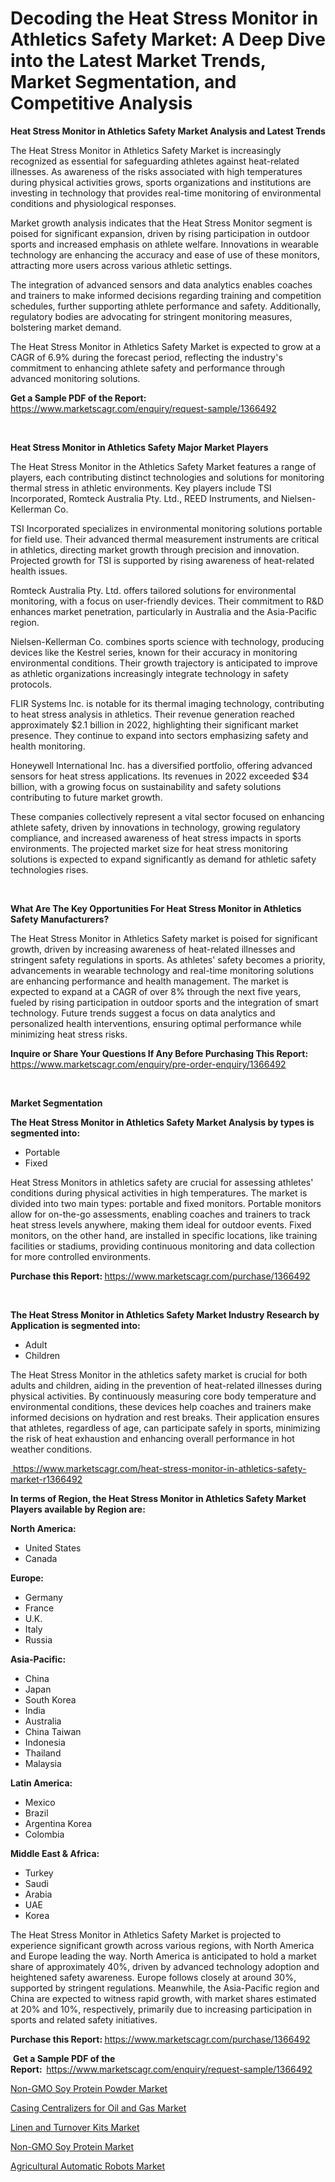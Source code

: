 <p><h1>Decoding the Heat Stress Monitor in Athletics Safety Market: A Deep Dive into the Latest Market Trends, Market Segmentation, and Competitive Analysis</h1></p><p><strong>Heat Stress Monitor in Athletics Safety Market Analysis and Latest Trends</strong></p>
<p><p>The Heat Stress Monitor in Athletics Safety Market is increasingly recognized as essential for safeguarding athletes against heat-related illnesses. As awareness of the risks associated with high temperatures during physical activities grows, sports organizations and institutions are investing in technology that provides real-time monitoring of environmental conditions and physiological responses. </p><p>Market growth analysis indicates that the Heat Stress Monitor segment is poised for significant expansion, driven by rising participation in outdoor sports and increased emphasis on athlete welfare. Innovations in wearable technology are enhancing the accuracy and ease of use of these monitors, attracting more users across various athletic settings. </p><p>The integration of advanced sensors and data analytics enables coaches and trainers to make informed decisions regarding training and competition schedules, further supporting athlete performance and safety. Additionally, regulatory bodies are advocating for stringent monitoring measures, bolstering market demand. </p><p>The Heat Stress Monitor in Athletics Safety Market is expected to grow at a CAGR of 6.9% during the forecast period, reflecting the industry's commitment to enhancing athlete safety and performance through advanced monitoring solutions.</p></p>
<p><strong>Get a Sample PDF of the Report:&nbsp;</strong> <a href="https://www.marketscagr.com/enquiry/request-sample/1366492?utm_campaign=1848&utm_medium=2&utm_source=Github&utm_content=ia&utm_term=22032025&utm_id=heat-stress-monitor-in-athletics-safety">https://www.marketscagr.com/enquiry/request-sample/1366492</a></p>
<p>&nbsp;</p>
<p><strong>Heat Stress Monitor in Athletics Safety Major Market Players</strong></p>
<p><p>The Heat Stress Monitor in the Athletics Safety Market features a range of players, each contributing distinct technologies and solutions for monitoring thermal stress in athletic environments. Key players include TSI Incorporated, Romteck Australia Pty. Ltd., REED Instruments, and Nielsen-Kellerman Co.</p><p>TSI Incorporated specializes in environmental monitoring solutions portable for field use. Their advanced thermal measurement instruments are critical in athletics, directing market growth through precision and innovation. Projected growth for TSI is supported by rising awareness of heat-related health issues.</p><p>Romteck Australia Pty. Ltd. offers tailored solutions for environmental monitoring, with a focus on user-friendly devices. Their commitment to R&D enhances market penetration, particularly in Australia and the Asia-Pacific region.</p><p>Nielsen-Kellerman Co. combines sports science with technology, producing devices like the Kestrel series, known for their accuracy in monitoring environmental conditions. Their growth trajectory is anticipated to improve as athletic organizations increasingly integrate technology in safety protocols.</p><p>FLIR Systems Inc. is notable for its thermal imaging technology, contributing to heat stress analysis in athletics. Their revenue generation reached approximately $2.1 billion in 2022, highlighting their significant market presence. They continue to expand into sectors emphasizing safety and health monitoring.</p><p>Honeywell International Inc. has a diversified portfolio, offering advanced sensors for heat stress applications. Its revenues in 2022 exceeded $34 billion, with a growing focus on sustainability and safety solutions contributing to future market growth.</p><p>These companies collectively represent a vital sector focused on enhancing athlete safety, driven by innovations in technology, growing regulatory compliance, and increased awareness of heat stress impacts in sports environments. The projected market size for heat stress monitoring solutions is expected to expand significantly as demand for athletic safety technologies rises.</p></p>
<p>&nbsp;</p>
<p><strong>What Are The Key Opportunities For Heat Stress Monitor in Athletics Safety Manufacturers?</strong></p>
<p><p>The Heat Stress Monitor in Athletics Safety market is poised for significant growth, driven by increasing awareness of heat-related illnesses and stringent safety regulations in sports. As athletes' safety becomes a priority, advancements in wearable technology and real-time monitoring solutions are enhancing performance and health management. The market is expected to expand at a CAGR of over 8% through the next five years, fueled by rising participation in outdoor sports and the integration of smart technology. Future trends suggest a focus on data analytics and personalized health interventions, ensuring optimal performance while minimizing heat stress risks.</p></p>
<p><strong>Inquire or Share Your Questions If Any Before Purchasing This Report:</strong> <a href="https://www.marketscagr.com/enquiry/pre-order-enquiry/1366492?utm_campaign=1848&utm_medium=2&utm_source=Github&utm_content=ia&utm_term=22032025&utm_id=heat-stress-monitor-in-athletics-safety">https://www.marketscagr.com/enquiry/pre-order-enquiry/1366492</a></p>
<p>&nbsp;</p>
<p><strong>Market Segmentation</strong></p>
<p><strong>The Heat Stress Monitor in Athletics Safety Market Analysis by types is segmented into:</strong></p>
<p><ul><li>Portable</li><li>Fixed</li></ul></p>
<p><p>Heat Stress Monitors in athletics safety are crucial for assessing athletes' conditions during physical activities in high temperatures. The market is divided into two main types: portable and fixed monitors. Portable monitors allow for on-the-go assessments, enabling coaches and trainers to track heat stress levels anywhere, making them ideal for outdoor events. Fixed monitors, on the other hand, are installed in specific locations, like training facilities or stadiums, providing continuous monitoring and data collection for more controlled environments.</p></p>
<p><strong>Purchase this Report:&nbsp;</strong><a href="https://www.marketscagr.com/purchase/1366492?utm_campaign=1848&utm_medium=2&utm_source=Github&utm_content=ia&utm_term=22032025&utm_id=heat-stress-monitor-in-athletics-safety">https://www.marketscagr.com/purchase/1366492</a></p>
<p>&nbsp;</p>
<p><strong>The Heat Stress Monitor in Athletics Safety Market Industry Research by Application is segmented into:</strong></p>
<p><ul><li>Adult</li><li>Children</li></ul></p>
<p><p>The Heat Stress Monitor in the athletics safety market is crucial for both adults and children, aiding in the prevention of heat-related illnesses during physical activities. By continuously measuring core body temperature and environmental conditions, these devices help coaches and trainers make informed decisions on hydration and rest breaks. Their application ensures that athletes, regardless of age, can participate safely in sports, minimizing the risk of heat exhaustion and enhancing overall performance in hot weather conditions.</p></p>
<p><a href="https://www.marketscagr.com/heat-stress-monitor-in-athletics-safety-market-r1366492?utm_campaign=1848&utm_medium=2&utm_source=Github&utm_content=ia&utm_term=22032025&utm_id=heat-stress-monitor-in-athletics-safety">&nbsp;https://www.marketscagr.com/heat-stress-monitor-in-athletics-safety-market-r1366492</a></p>
<p><strong>In terms of Region, the Heat Stress Monitor in Athletics Safety Market Players available by Region are:</strong></p>
<p>
    <p> <strong> North America: </strong>
        <ul>
            <li>United States</li>
            <li>Canada</li>
        </ul>
        </p> 
    <p> <strong> Europe: </strong>
        <ul>
            <li>Germany</li>
            <li>France</li>
            <li>U.K.</li>
            <li>Italy</li>
            <li>Russia</li>
        </ul>
        </p> 
    <p> <strong> Asia-Pacific: </strong>
        <ul>
            <li>China</li>
            <li>Japan</li>
            <li>South Korea</li>
            <li>India</li>
            <li>Australia</li>
            <li>China Taiwan</li>
            <li>Indonesia</li>
            <li>Thailand</li>
            <li>Malaysia</li>
        </ul>
        </p> 
    <p> <strong> Latin America: </strong>
        <ul>
            <li>Mexico</li>
            <li>Brazil</li>
            <li>Argentina Korea</li>
            <li>Colombia</li>
        </ul>
        </p> 
    <p> <strong> Middle East & Africa: </strong>
        <ul>
            <li>Turkey</li>
            <li>Saudi</li>
            <li>Arabia</li>
            <li>UAE</li>
            <li>Korea</li>
        </ul>
    </p>
    </p>
<p><p>The Heat Stress Monitor in Athletics Safety Market is projected to experience significant growth across various regions, with North America and Europe leading the way. North America is anticipated to hold a market share of approximately 40%, driven by advanced technology adoption and heightened safety awareness. Europe follows closely at around 30%, supported by stringent regulations. Meanwhile, the Asia-Pacific region and China are expected to witness rapid growth, with market shares estimated at 20% and 10%, respectively, primarily due to increasing participation in sports and related safety initiatives.</p></p>
<p><strong>Purchase this Report: </strong><a href="https://www.marketscagr.com/purchase/1366492?utm_campaign=1848&utm_medium=2&utm_source=Github&utm_content=ia&utm_term=22032025&utm_id=heat-stress-monitor-in-athletics-safety">https://www.marketscagr.com/purchase/1366492</a></p>
<p>&nbsp;<strong>Get a Sample PDF of the Report:&nbsp;&nbsp;</strong><a href="https://www.marketscagr.com/enquiry/request-sample/1366492?utm_campaign=1848&utm_medium=2&utm_source=Github&utm_content=ia&utm_term=22032025&utm_id=heat-stress-monitor-in-athletics-safety">https://www.marketscagr.com/enquiry/request-sample/1366492</a></p>
<p><strong></strong></p>
<p><p><a href="https://github.com/matotwipff14/Market-Research-Report-List-1/blob/main/non-gmo-soy-protein-powder-market.md?utm_campaign=1848&utm_medium=2&utm_source=Github&utm_content=ia&utm_term=22032025&utm_id=heat-stress-monitor-in-athletics-safety">Non-GMO Soy Protein Powder Market</a></p><p><a href="https://github.com/oatisorenscl/Market-Research-Report-List-1/blob/main/casing-centralizers-for-oil-and-gas-market.md?utm_campaign=1848&utm_medium=2&utm_source=Github&utm_content=ia&utm_term=22032025&utm_id=heat-stress-monitor-in-athletics-safety">Casing Centralizers for Oil and Gas Market</a></p><p><a href="https://github.com/leolamarnal9/Market-Research-Report-List-1/blob/main/linen-and-turnover-kits-market.md?utm_campaign=1848&utm_medium=2&utm_source=Github&utm_content=ia&utm_term=22032025&utm_id=heat-stress-monitor-in-athletics-safety">Linen and Turnover Kits Market</a></p><p><a href="https://github.com/norbyboyse4d/Market-Research-Report-List-1/blob/main/non-gmo-soy-protein-market.md?utm_campaign=1848&utm_medium=2&utm_source=Github&utm_content=ia&utm_term=22032025&utm_id=heat-stress-monitor-in-athletics-safety">Non-GMO Soy Protein Market</a></p><p><a href="https://github.com/WillieWoodard/Market-Research-Report-List-7/blob/main/agricultural-automatic-robots-market.md?utm_campaign=1848&utm_medium=2&utm_source=Github&utm_content=ia&utm_term=22032025&utm_id=heat-stress-monitor-in-athletics-safety">Agricultural Automatic Robots Market</a></p></p>